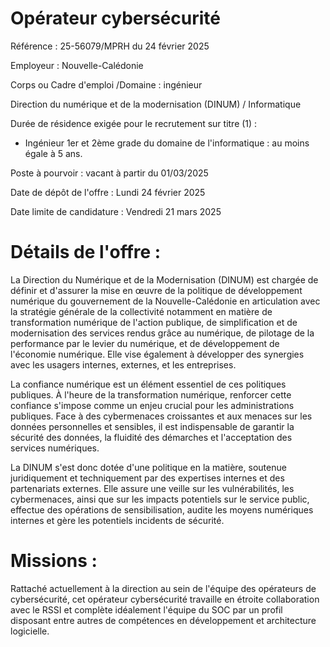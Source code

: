 # Opérateur cybersécurité

Référence : 25-56079/MPRH du 24 février 2025

Employeur : Nouvelle-Calédonie

Corps ou Cadre d'emploi /Domaine : ingénieur

Direction du numérique et de la modernisation (DINUM) / Informatique

Durée de résidence exigée pour le recrutement sur titre (1) :

- Ingénieur 1er et 2ème grade du domaine de l'informatique : au moins égale à 5 ans.

Poste à pourvoir : vacant à partir du 01/03/2025

Date de dépôt de l'offre : Lundi 24 février 2025

Date limite de candidature : Vendredi 21 mars 2025

# Détails de l'offre :

La Direction du Numérique et de la Modernisation (DINUM) est chargée de définir et d'assurer la mise en œuvre de la politique de développement numérique du gouvernement de la Nouvelle-Calédonie en articulation avec la stratégie générale de la collectivité notamment en matière de transformation numérique de l'action publique, de simplification et de modernisation des services rendus grâce au numérique, de pilotage de la performance par le levier du numérique, et de développement de l'économie numérique. Elle vise également à développer des synergies avec les usagers internes, externes, et les entreprises.

La confiance numérique est un élément essentiel de ces politiques publiques. À l'heure de la transformation numérique, renforcer cette confiance s'impose comme un enjeu crucial pour les administrations publiques. Face à des cybermenaces croissantes et aux menaces sur les données personnelles et sensibles, il est indispensable de garantir la sécurité des données, la fluidité des démarches et l'acceptation des services numériques.

La DINUM s'est donc dotée d'une politique en la matière, soutenue juridiquement et techniquement par des expertises internes et des partenariats externes. Elle assure une veille sur les vulnérabilités, les cybermenaces, ainsi que sur les impacts potentiels sur le service public, effectue des opérations de sensibilisation, audite les moyens numériques internes et gère les potentiels incidents de sécurité.

# Missions :

Rattaché actuellement à la direction au sein de l'équipe des opérateurs de cybersécurité, cet opérateur cybersécurité travaille en étroite collaboration avec le RSSI et complète idéalement l'équipe du SOC par un profil disposant entre autres de compétences en développement et architecture logicielle.